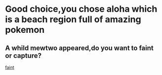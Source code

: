 # Good choice,you chose aloha which is a beach region full of amazing pokemon
## A whild mewtwo appeared,do you want to faint or capture?

[faint](mfaint.md)